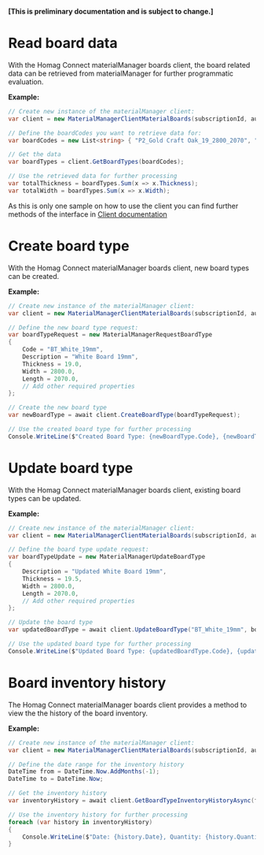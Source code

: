 <strong>[This is preliminary documentation and is subject to change.]</strong>

<h1 id="readBoardData"> Read board data</h1>

With the Homag Connect materialManager boards client, the board related data can be retrieved from materialManager for further programmatic evaluation.

<strong>Example:</strong>

```csharp
// Create new instance of the materialManager client:
var client = new MaterialManagerClientMaterialBoards(subscriptionId, authorizationKey);

// Define the boardCodes you want to retrieve data for:
var boardCodes = new List<string> { "P2_Gold Craft Oak_19_2800_2070", "P2_Weiss_19_2800_2070" };

// Get the data
var boardTypes = client.GetBoardTypes(boardCodes);

// Use the retrieved data for further processing
var totalThickness = boardTypes.Sum(x => x.Thickness);
var totalWidth = boardTypes.Sum(x => x.Width);
```

As this is only one sample on how to use the client you can find further methods of the interface in [Client documentation](../../SourceCode/homagconnect.materialmanager.client.materialmanagerclientmaterialboards)



<h1 id="createBoardType"> Create board type</h1>

With the Homag Connect materialManager boards client, new board types can be created.

<strong>Example:</strong>

```csharp
// Create new instance of the materialManager client:
var client = new MaterialManagerClientMaterialBoards(subscriptionId, authorizationKey);

// Define the new board type request:
var boardTypeRequest = new MaterialManagerRequestBoardType
{
    Code = "BT_White_19mm",
    Description = "White Board 19mm",
    Thickness = 19.0,
    Width = 2800.0,
    Length = 2070.0,
    // Add other required properties
};

// Create the new board type
var newBoardType = await client.CreateBoardType(boardTypeRequest);

// Use the created board type for further processing
Console.WriteLine($"Created Board Type: {newBoardType.Code}, {newBoardType.Description}");
```



<h1 id="UpdateBoardType">Update board type</h1>

With the Homag Connect materialManager boards client, existing board types can be updated. 

<strong>Example:</strong>

```csharp
// Create new instance of the materialManager client:
var client = new MaterialManagerClientMaterialBoards(subscriptionId, authorizationKey);

// Define the board type update request:
var boardTypeUpdate = new MaterialManagerUpdateBoardType
{
    Description = "Updated White Board 19mm",
    Thickness = 19.5,
    Width = 2800.0,
    Length = 2070.0,
    // Add other required properties
};

// Update the board type
var updatedBoardType = await client.UpdateBoardType("BT_White_19mm", boardTypeUpdate);

// Use the updated board type for further processing
Console.WriteLine($"Updated Board Type: {updatedBoardType.Code}, {updatedBoardType.Description}"); 
```



<h1 id="BoardInventoryHistory"> Board inventory history</h1>

The Homag Connect materialManager boards client provides a method to view the the history of the board inventory. 

<strong>Example:</strong>

```csharp
// Create new instance of the materialManager client:
var client = new MaterialManagerClientMaterialBoards(subscriptionId, authorizationKey);

// Define the date range for the inventory history
DateTime from = DateTime.Now.AddMonths(-1);
DateTime to = DateTime.Now;

// Get the inventory history
var inventoryHistory = await client.GetBoardTypeInventoryHistoryAsync(from, to);

// Use the inventory history for further processing
foreach (var history in inventoryHistory)
{
    Console.WriteLine($"Date: {history.Date}, Quantity: {history.Quantity}");
}
```

